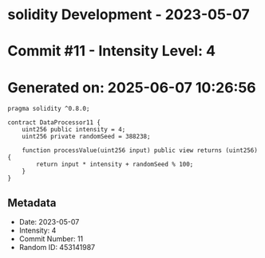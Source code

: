 ﻿# solidity Development - 2023-05-07
# Commit #11 - Intensity Level: 4
# Generated on: 2025-06-07 10:26:56
```solidity
pragma solidity ^0.8.0;

contract DataProcessor11 {
    uint256 public intensity = 4;
    uint256 private randomSeed = 388238;

    function processValue(uint256 input) public view returns (uint256) {
        return input * intensity + randomSeed % 100;
    }
}
```
## Metadata
- Date: 2023-05-07
- Intensity: 4
- Commit Number: 11
- Random ID: 453141987
